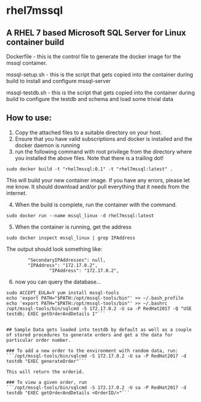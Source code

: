 # rhel7mssql
## A RHEL 7 based Microsoft SQL Server for Linux container build

Dockerfile - this is the control file to generate the docker image for the mssql container.

mssql-setup.sh - this is the script that gets copied into the container during build to install and configure mssql-server

mssql-testdb.sh - this is the script that gets copied into the container during build to configure the testdb and schema and load some trivial data


## How to use:

1) Copy the attached files to a suitable directory on your host.
2) Ensure that you have valid subscriptions and docker is installed and the docker daemon is running
3) run the following command with root privilege from the directory where you installed the above files. Note that there is a trailing dot!

```sudo docker build -t "rhel7mssql:0.1" -t "rhel7mssql:latest" .```

This will build your new container image. If you have any errors, please let me know. It should download and/or pull everything that it needs from the internet.

4) When the build is complete, run the container with the command.

```sudo docker run --name mssql_linux -d rhel7mssql:latest```

5) When the container is running, get the address

```sudo docker inspect mssql_linux | grep IPAddress```

The output should look something like:

            "SecondaryIPAddresses": null,
            "IPAddress": "172.17.0.2",
                    "IPAddress": "172.17.0.2",

6) now you can query the database...

```sudo curl https://packages.microsoft.com/config/rhel/7/prod.repo > /etc/yum.repos.d/mssql-tools.repo
sudo ACCEPT_EULA=Y yum install mssql-tools
echo 'export PATH="$PATH:/opt/mssql-tools/bin"' >> ~/.bash_profile
echo 'export PATH="$PATH:/opt/mssql-tools/bin"' >> ~/.bashrc
/opt/mssql-tools/bin/sqlcmd -S 172.17.0.2 -U sa -P RedHat2017 -Q "USE testdb; EXEC getOrderAndDetails 1"```


## Sample Data gets loaded into testdb by default as well as a couple of stored procedures to generate orders and get a the data for particular order number.

### To add a new order to the environment with random data, run:
```/opt/mssql-tools/bin/sqlcmd -S 172.17.0.2 -U sa -P RedHat2017 -d testdb "EXEC generateOrder"```

This will return the orderid.

### To view a given order, run
```/opt/mssql-tools/bin/sqlcmd -S 172.17.0.2 -U sa -P RedHat2017 -d testdb "EXEC getOrderAndDetails <OrderID/>"```

